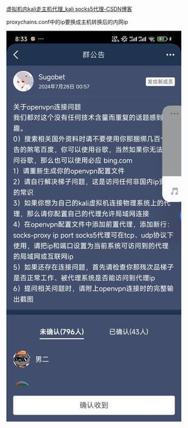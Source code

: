 

[虚拟机内kali走主机代理_kali socks5代理-CSDN博客](https://blog.csdn.net/qq_44881113/article/details/115773082)

proxychains.conf中的ip要换成主机转换后的内网ip

![img](trytohackme--openvpn/%7BA13A4F2D-FA39-4F7A-9BC6-E7FDFE01FBF9%7D)
